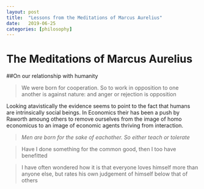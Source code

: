 ```yaml
---
layout: post
title:  "Lessons from the Meditations of Marcus Aurelius"
date:   2019-06-25
categories: [philosophy]
---
```


<h1>The Meditations of Marcus Aurelius</h1>

##On our relationship with humanity 

> We were born for cooperation. So to work in opposition to one another is against nature: and anger or rejection is opposition 

Looking atavistically the evidence seems to point to the fact that humans are intrinsically social beings. In Economics their has been a push by Raworth amoung others to remove ourselves from the image of homo economicus to an image of economic agents thriving from interaction.

> *Men are born for the sake of eachother. So either teach or tolerate*

> Have I done something for the common good, then I too have benefitted 

> I have often wondered how it is that everyone loves himself more than anyone else, but rates his own judgement of himself below that of others 

